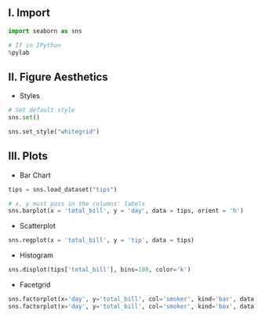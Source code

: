 ## **I. Import**
```python
import seaborn as sns

# If in IPython
%pylab
```

## **II. Figure Aesthetics**
- Styles
```python
# Set default style
sns.set()

sns.set_style("whitegrid")
```

## **III. Plots**
- Bar Chart
```python
tips = sns.load_dataset("tips")

# x, y must pass in the columns' labels
sns.barplot(x = 'total_bill', y = 'day', data = tips, orient = 'h')
```

- Scatterplot
```python
sns.regplot(x = 'total_bill', y = 'tip', data = tips)
```

- Histogram
```python
sns.displot(tips['total_bill'], bins=100, color='k')
```

- Facetgrid
```python
sns.factorplot(x='day', y='total_bill', col='smoker', kind='bar', data = tips)
sns.factorplot(x='day', y='total_bill', col='smoker', kind='box', data = tips)
```